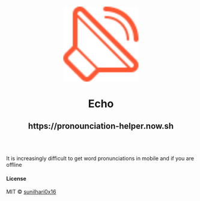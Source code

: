 <p align="center">
  <img src="./src/appicon.svg" height="200px"/>
  <h1><center>Echo</center></h1>
  <h2><center><a>https://pronounciation-helper.now.sh</a></center></h2>
  <br><br>
</p>

It is increasingly difficult to get word pronunciations in mobile and if you are offline


#### License

MIT © [sunilhari0x16](https://github.com/sunilhari0x16)
